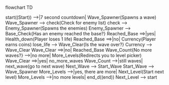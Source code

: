 flowchart TD

start((Start)) -->|7 second countdown| Wave_Spawner(Spawns a wave)
Wave_Spawner --> check(Check for enemy list)
check --> Enemy_Spawner(Spawns the enemies)
Enemy_Spawner --> Base_Check{Has an enemy reached the base?}
Reached_Base ==>|yes| Health_down(Player loses 1 life)
Reached_Base ==>|no| Currency(Player earns coins)
lose_life --> Wave_Clear{Is the wave over?}
Currency --> Wave_Clear
Wave_Clear ==>|no| Reached_Base
Wave_Count{No more waves?} -->|no more| More_Levels(Redirects you to level picker)
Wave_Clear ==>|yes| no_more_waves
Wave_Count -->|still waves| next_wave(go to next wave)
Next_Wave --> Start_Wave
Start_Wave --> Wave_Spawner
More_Levels -->|yes, there are more| Next_Level(Start next level)
More_Levels -->|no more levels| end_d((end))
Next_Level --> start
